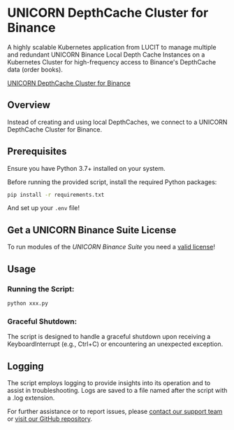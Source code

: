 # UNICORN DepthCache Cluster for Binance
A highly scalable Kubernetes application from LUCIT to manage multiple and redundant UNICORN Binance Local Depth Cache 
Instances on a Kubernetes Cluster for high-frequency access to Binance's DepthCache data (order books). 

[UNICORN DepthCache Cluster for Binance](https://github.com/LUCIT-Systems-and-Development/unicorn-depthcache-cluster-for-binance)

## Overview
Instead of creating and using local DepthCaches, we connect to a UNICORN DepthCache Cluster for Binance.

## Prerequisites
Ensure you have Python 3.7+ installed on your system. 

Before running the provided script, install the required Python packages:
```bash
pip install -r requirements.txt
```

And set up your `.env` file!

## Get a UNICORN Binance Suite License
To run modules of the *UNICORN Binance Suite* you need a [valid license](https://shop.lucit.services)!

## Usage
### Running the Script:
```bash
python xxx.py
```

### Graceful Shutdown:
The script is designed to handle a graceful shutdown upon receiving a KeyboardInterrupt (e.g., Ctrl+C) or encountering 
an unexpected exception.

## Logging
The script employs logging to provide insights into its operation and to assist in troubleshooting. Logs are saved to a 
file named after the script with a .log extension.

For further assistance or to report issues, please [contact our support team](https://www.lucit.tech/get-support.html) 
or [visit our GitHub repository](https://github.com/LUCIT-Systems-and-Development/unicorn-binance-local-depth-cache).

